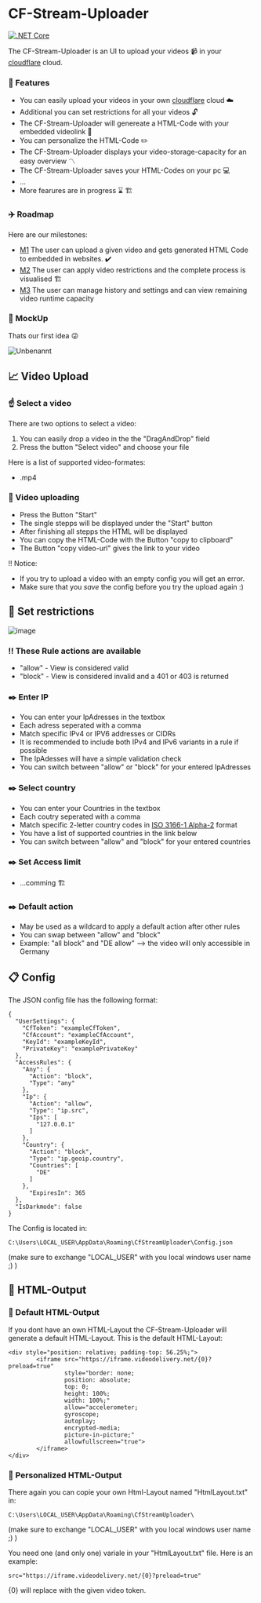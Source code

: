 # CF-Stream-Uploader

[![.NET Core](https://github.com/haevg-rz/CF-Stream-Uploader/actions/workflows/build.yml/badge.svg?branch=main)](https://github.com/haevg-rz/CF-Stream-Uploader/actions/workflows/build.yml)


The CF-Stream-Uploader is an UI to upload your videos :video_camera: in your [cloudflare](https://www.cloudflare.com/de-de/) cloud.


### :speech_balloon: Features 

- You can easily upload your videos in your own [cloudflare](https://www.cloudflare.com/de-de/) cloud :cloud:
- Additional you can set restrictions for all your videos :unlock:
- The CF-Stream-Uploader will genereate a HTML-Code with your embedded videolink :page_facing_up:
- You can personalize the HTML-Code :pencil2:
- The CF-Stream-Uploader displays your video-storage-capacity for an easy overview :part_alternation_mark:
- The CF-Stream-Uploader saves your HTML-Codes on your pc :computer:
- ...
- More fearures are in progress :hourglass: :building_construction:

### :airplane: Roadmap 

Here are our milestones:
- [M1](https://github.com/haevg-rz/CF-Stream-Uploader/milestone/1) The user can upload a given video and gets generated HTML Code to embedded in websites. :heavy_check_mark:
- [M2](https://github.com/haevg-rz/CF-Stream-Uploader/milestone/2) The user can apply video restrictions and the complete process is visualised :building_construction:
- [M3](https://github.com/haevg-rz/CF-Stream-Uploader/milestone/3) The user can manage history and settings and can view remaining video runtime capacity

### :1234: MockUp 

Thats our first idea :stuck_out_tongue_winking_eye:

![Unbenannt](https://user-images.githubusercontent.com/62097375/118947701-e3cba700-b957-11eb-9422-2e9b7ca0c986.PNG)

## :chart_with_upwards_trend: Video Upload 

### :point_up: Select a video 

There are two options to select a video:
 1. You can easily drop a video in the the "DragAndDrop" field
 2. Press the button "Select video" and choose your file

 Here is a list of supported video-formates:
 - .mp4

### :movie_camera: Video uploading 

- Press the Button "Start"
- The single stepps will be displayed under the "Start" button
- After finishing all stepps the HTML will be displayed
- You can copy the HTML-Code with the Button "copy to clipboard" 
- The Button "copy video-url" gives the link to your video

:bangbang: Notice:
- If you try to upload a video with an empty config you will get an error.
- Make sure that you *save* the config before you try the upload again :)

## :pencil: Set restrictions
![image](https://user-images.githubusercontent.com/62097375/119634127-b331b480-be12-11eb-91d7-01a1055a4172.png)
### :bangbang: These Rule actions are available
- "allow" - View is considered valid
- "block" - View is considered invalid and a 401 or 403 is returned
### :black_nib: Enter IP
- You can enter your IpAdresses in the textbox
- Each adress seperated with a comma
- Match specific IPv4 or IPV6 addresses or CIDRs
- It is recommended to include both IPv4 and IPv6 variants in a rule if possible
- The IpAdesses will have a simple validation check
- You can switch between "allow" or "block" for your entered IpAdresses
### :black_nib: Select country
- You can enter your Countries in the textbox
- Each coutry seperated with a comma 
- Match specific 2-letter country codes in [ISO 3166-1 Alpha-2](https://en.wikipedia.org/wiki/ISO_3166-1#Current_codes) format
- You have a list of supported countries in the link below
- You can switch between "allow" and "block" for your entered countries
### :black_nib: Set Access limit
- ...comming :building_construction:
### :black_nib: Default action
- May be used as a wildcard to apply a default action after other rules
- You can swap between "allow" and "block"
- Example: "all block" and "DE allow" --> the video will only accessible in Germany
## :clipboard: Config 

The JSON config file has the following format:

```
{
  "UserSettings": {
    "CfToken": "exampleCfToken",
    "CfAccount": "exampleCfAccount",
    "KeyId": "exampleKeyId",
    "PrivateKey": "examplePrivateKey"
  },
  "AccessRules": {
    "Any": {
      "Action": "block",
      "Type": "any"
    },
    "Ip": {
      "Action": "allow",
      "Type": "ip.src",
      "Ips": [
        "127.0.0.1"
      ]
    },
    "Country": {
      "Action": "block",
      "Type": "ip.geoip.country",
      "Countries": [
        "DE"
      ]
    },
      "ExpiresIn": 365
  },
  "IsDarkmode": false
}
```
The Config is located in: 
```
C:\Users\LOCAL_USER\AppData\Roaming\CfStreamUploader\Config.json 
```
(make sure to exchange "LOCAL_USER" with you local windows user name ;) )


## :newspaper: HTML-Output

### :file_folder: Default HTML-Output

If you dont have an own HTML-Layout the CF-Stream-Uploader will generate a default HTML-Layout.
This is the default HTML-Layout:

```
<div style="position: relative; padding-top: 56.25%;">
        <iframe src="https://iframe.videodelivery.net/{0}?preload=true"
                style="border: none;
                position: absolute;
                top: 0;
                height: 100%;
                width: 100%;"
                allow="accelerometer;
                gyroscope;
                autoplay;
                encrypted-media;
                picture-in-picture;"
                allowfullscreen="true">
        </iframe>
</div>
```

### :file_folder: Personalized HTML-Output

There again you can copie your own Html-Layout named "HtmlLayout.txt" in:
```
C:\Users\LOCAL_USER\AppData\Roaming\CfStreamUploader\ 
```
(make sure to exchange "LOCAL_USER" with you local windows user name ;) )

You need one (and only one) variale in your "HtmlLayout.txt" file. 
Here is an example:

```
src="https://iframe.videodelivery.net/{0}?preload=true"
```
{0} will replace with the given video token.
